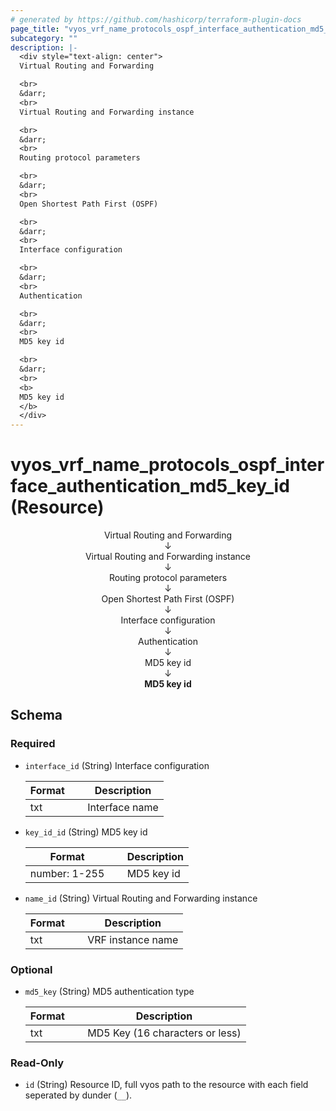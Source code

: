 ```yaml
---
# generated by https://github.com/hashicorp/terraform-plugin-docs
page_title: "vyos_vrf_name_protocols_ospf_interface_authentication_md5_key_id Resource - vyos"
subcategory: ""
description: |-
  <div style="text-align: center">
  Virtual Routing and Forwarding

  <br>
  &darr;
  <br>
  Virtual Routing and Forwarding instance

  <br>
  &darr;
  <br>
  Routing protocol parameters

  <br>
  &darr;
  <br>
  Open Shortest Path First (OSPF)

  <br>
  &darr;
  <br>
  Interface configuration

  <br>
  &darr;
  <br>
  Authentication

  <br>
  &darr;
  <br>
  MD5 key id

  <br>
  &darr;
  <br>
  <b>
  MD5 key id
  </b>
  </div>
---
```


# vyos_vrf_name_protocols_ospf_interface_authentication_md5_key_id (Resource)

<div style="text-align: center">
Virtual Routing and Forwarding

<br>
&darr;
<br>
Virtual Routing and Forwarding instance

<br>
&darr;
<br>
Routing protocol parameters

<br>
&darr;
<br>
Open Shortest Path First (OSPF)

<br>
&darr;
<br>
Interface configuration

<br>
&darr;
<br>
Authentication

<br>
&darr;
<br>
MD5 key id

<br>
&darr;
<br>
<b>
MD5 key id
</b>
</div>



<!-- schema generated by tfplugindocs -->
## Schema

### Required

- `interface_id` (String) Interface configuration

    |  Format &emsp; | Description  |
    |----------|---------------|
    |  txt  &emsp; |  Interface name  |
- `key_id_id` (String) MD5 key id

    |  Format &emsp; | Description  |
    |----------|---------------|
    |  number: 1-255  &emsp; |  MD5 key id  |
- `name_id` (String) Virtual Routing and Forwarding instance

    |  Format &emsp; | Description  |
    |----------|---------------|
    |  txt  &emsp; |  VRF instance name  |

### Optional

- `md5_key` (String) MD5 authentication type

    |  Format &emsp; | Description  |
    |----------|---------------|
    |  txt  &emsp; |  MD5 Key (16 characters or less)  |

### Read-Only

- `id` (String) Resource ID, full vyos path to the resource with each field seperated by dunder (`__`).
